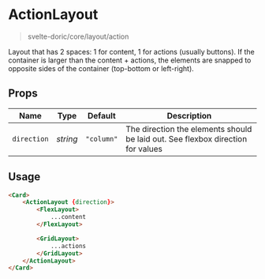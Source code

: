 # ActionLayout
> svelte-doric/core/layout/action

Layout that has 2 spaces: 1 for content, 1 for actions (usually buttons).
If the container is larger than the content + actions, the elements are snapped
to opposite sides of the container (top-bottom or left-right).

## Props
| Name | Type | Default | Description |
| --- | --- | --- | --- |
| `direction` | _string_ | `"column"` | The direction the elements should be laid out. See flexbox direction for values

## Usage
```html
<Card>
    <ActionLayout {direction}>
        <FlexLayout>
            ...content
        </FlexLayout>

        <GridLayout>
            ...actions
        </GridLayout>
    </ActionLayout>
</Card>
```
